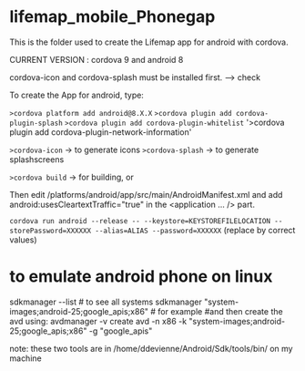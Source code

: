 # lifemap_mobile_Phonegap

This is the folder used to create the Lifemap app for android with cordova.


CURRENT VERSION : cordova 9 and android 8

cordova-icon and cordova-splash must be installed first. --> check


To create the App for android, type:

`>cordova platform add android@8.X.X`
`>cordova plugin add cordova-plugin-splash`
`>cordova plugin add cordova-plugin-whitelist`
'>cordova plugin add cordova-plugin-network-information'

`>cordova-icon` -> to generate icons
`>cordova-splash` -> to generate splashscreens

`>cordova build` -> for building, or

Then edit /platforms/android/app/src/main/AndroidManifest.xml 
and add android:usesCleartextTraffic="true" in the <application ... /> part.

`cordova run android --release -- --keystore=KEYSTOREFILELOCATION --storePassword=XXXXXX --alias=ALIAS --password=XXXXXX`
(replace by correct values)

# to emulate android phone on linux

sdkmanager --list # to see all systems
sdkmanager "system-images;android-25;google_apis;x86" # for example
#and then create the avd using: 
avdmanager -v create avd -n x86 -k "system-images;android-25;google_apis;x86" -g "google_apis"

note: these two tools are in /home/ddevienne/Android/Sdk/tools/bin/ on my machine
